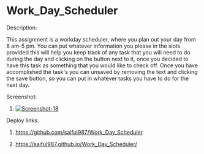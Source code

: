 # Work_Day_Scheduler

Description:

This assignment is a workday scheduler, where you plan out your day from 8 am-5 pm. You can put whatever information you please in the slots provided this will help you keep track of any task that you will need to do during the day and clicking on the button next to it, once you decided to have this task as something that you would like to check off. Once you have accomplished the task's you can unsaved by removing the text and clicking the save button, so you can put in whatever tasks you have to do for the next day.  

Screenshot:

1) <a href="https://ibb.co/12JzKDy"><img src="https://i.ibb.co/12JzKDy/Screenshot-18.png" alt="Screenshot-18" border="0"></a>

Deploy links:

1) https://github.com/saiful987/Work_Day_Scheduler

2) https://saiful987.github.io/Work_Day_Scheduler/